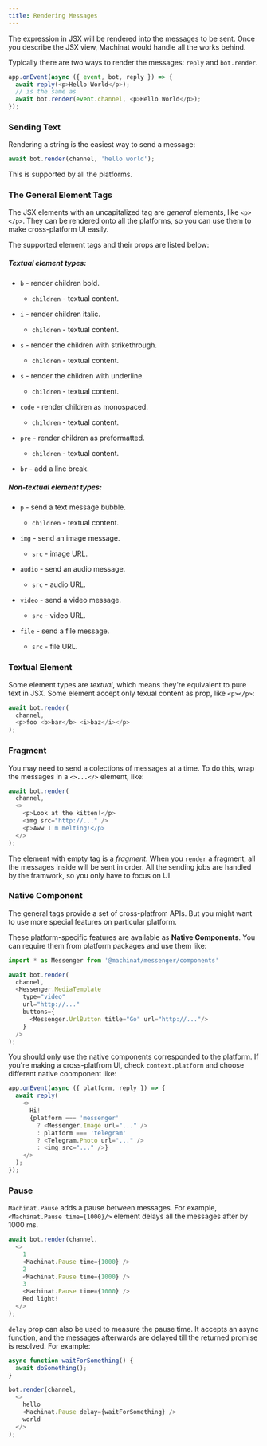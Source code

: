 ```yaml
---
title: Rendering Messages
---
```


The expression in JSX will be rendered into the messages to be sent.
Once you describe the JSX view, Machinat would handle all the works behind.

Typically there are two ways to render the messages: `reply` and `bot.render`.

```js
app.onEvent(async ({ event, bot, reply }) => {
  await reply(<p>Hello World</p>);
  // is the same as
  await bot.render(event.channel, <p>Hello World</p>);
});
```

### Sending Text

Rendering a string is the easiest way to send a message:

```js
await bot.render(channel, 'hello world');
```

This is supported by all the platforms.

### The General Element Tags

The JSX elements with an uncapitalized tag are _general_ elements, like `<p></p>`.
They can be rendered onto all the platforms,
so you can use them to make cross-platform UI easily.

The supported element tags and their props are listed below:

##### Textual element types:

- `b` - render children bold.
  - `children` - textual content.


- `i` - render children italic.
  - `children` - textual content.


- `s` - render the children with strikethrough.
  - `children` - textual content.


- `s` - render the children with underline.
  - `children` - textual content.


- `code` - render children as monospaced.
  - `children` - textual content.


- `pre` - render children as preformatted.
  - `children` - textual content.

- `br` - add a line break.

##### Non-textual element types:

- `p` - send a text message bubble.
  - `children` - textual content.

- `img` - send an image message.
  - `src` - image URL.


- `audio` - send an audio message.
  - `src` - audio URL.


- `video` - send a video message.
  - `src` - video URL.


- `file` - send a file message.
  - `src` - file URL.

### Textual Element

Some element types are *textual*,
which means they're equivalent to pure text in JSX.
Some element accept only texual content as prop,
like `<p></p>`:

```js
await bot.render(
  channel,
  <p>foo <b>bar</b> <i>baz</i></p>
);
```

### Fragment

You may need to send a colections of messages at a time.
To do this, wrap the messages in a `<>...</>` element, like:

```js
await bot.render(
  channel,
  <>
    <p>Look at the kitten!</p>
    <img src="http://..." />
    <p>Aww I'm melting!</p>
  </>
);
```

The element with empty tag is a _fragment_.
When you `render` a fragment, all the messages inside will be sent in order.
All the sending jobs are handled by the framwork,
so you only have to focus on UI.

### Native Component

The general tags provide a set of cross-platfrom APIs.
But you might want to use more special features on particular platform.

These platform-specific features are available as **Native Components**.
You can require them from platform packages and use them like:

```js
import * as Messenger from '@machinat/messenger/components'

await bot.render(
  channel,
  <Messenger.MediaTemplate
    type="video"
    url="http://..."
    buttons={
      <Messenger.UrlButton title="Go" url="http://..."/>
    }
  />
);
```

You should only use the native components corresponded to the platform.
If you're making a cross-platfrom UI,
check `context.platform` and choose different native coomponent like:

```js
app.onEvent(async ({ platform, reply }) => {
  await reply(
    <>
      Hi!
      {platform === 'messenger'
        ? <Messenger.Image url="..." />
        : platform === 'telegram'
        ? <Telegram.Photo url="..." />
        : <img src="..." />}
    </>
  );
});
```

### Pause

`Machinat.Pause` adds a pause between messages.
For example, `<Machinat.Pause time={1000}/>` element delays all the messages after by 1000 ms.

```js
await bot.render(channel,
  <>
    1
    <Machinat.Pause time={1000} />
    2
    <Machinat.Pause time={1000} />
    3
    <Machinat.Pause time={1000} />
    Red light!
  </>
);
```

`delay` prop can also be used to measure the pause time.
It accepts an async function, and the messages afterwards are delayed till the returned promise is resolved.
For example:

```js
async function waitForSomething() {
  await doSomething();
}

bot.render(channel,
  <>
    hello
    <Machinat.Pause delay={waitForSomething} />
    world
  </>
);
```
